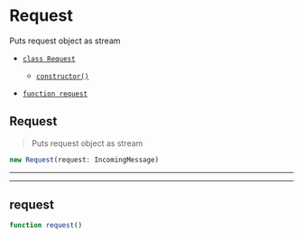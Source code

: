 # Request

Puts request object as stream


- [`class Request`](#class-request)
  - [`constructor()`](#request-constructor-constructor)


- [`function request`](#function-request)


<a id="class-request"></a><h2>Request</h2>
> Puts request object as stream


<a id="request-constructor-constructor"></a>
```javascript
new Request(request: IncomingMessage)
```

---







---

<a id="function-request"></a><h2>request</h2>

``` javascript
function request()
```





